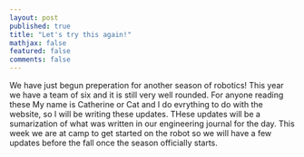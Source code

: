 ```yaml
---
layout: post
published: true
title: "Let's try this again!"
mathjax: false
featured: false
comments: false
---
```


We have just begun preperation for another season of robotics! This year we have a team of six and it is still very well rounded. For anyone reading these My name is Catherine or Cat and I do evrything to do with the website, so I will be writing these updates. THese updates will be a sumarization of what was written in our engineering journal for the day. This week we are at camp to get started on the robot so we will have a few updates before the fall once the season officially starts.